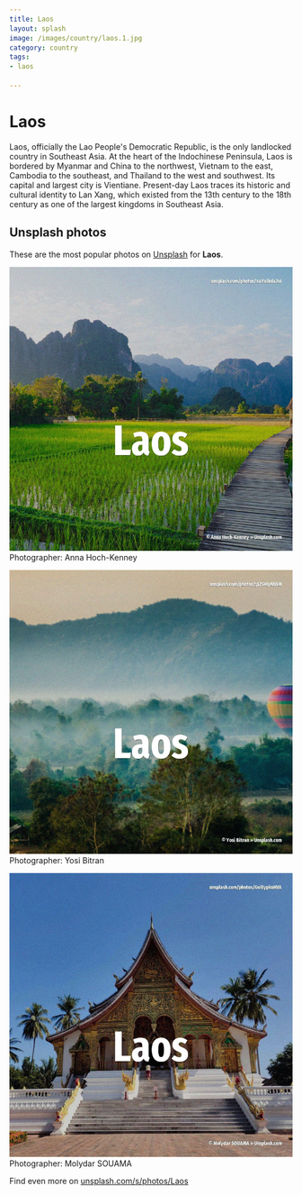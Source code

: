 ```yaml
---
title: Laos
layout: splash
image: /images/country/laos.1.jpg
category: country
tags:
- laos

---
```

# Laos

Laos, officially the Lao People's Democratic Republic, is the only landlocked country in Southeast  Asia. At the heart of the Indochinese Peninsula, Laos is bordered by Myanmar and China to the northwest,  Vietnam to the east, Cambodia to the southeast, and Thailand to the west and southwest. Its capital and largest city is Vientiane.  Present-day Laos traces its historic and cultural identity to Lan Xang, which existed from the 13th  century to the 18th century as one of the largest kingdoms in Southeast Asia. 

 
## Unsplash photos
These are the most popular photos on [Unsplash](https://unsplash.com) for **Laos**.
 
![Laos](/images/country/laos.1.jpg)
Photographer:  Anna Hoch-Kenney
 
![Laos](/images/country/laos.2.jpg)
Photographer:  Yosi Bitran
 
![Laos](/images/country/laos.3.jpg)
Photographer:  Molydar SOUAMA
 
Find even more on [unsplash.com/s/photos/Laos](https://unsplash.com/s/photos/Laos)
 
